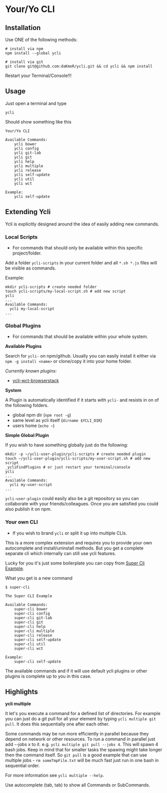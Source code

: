 Your/Yo CLI
=============

Installation
------------

Use ONE of the following methods:
```
# install via npm
npm install --global ycli

# install via git
git clone git@github.com:daKmoR/ycli.git && cd ycli && npm install
```

Restart your Terminal/Console!!!

Usage
-----

Just open a terminal and type

```
ycli
```

Should show something like this
```
Your/Yo CLI

Available Commands:
    ycli bower
    ycli config
    ycli git-lab
    ycli git
    ycli help
    ycli multiple
    ycli release
    ycli self-update
    ycli util
    ycli wct

Example:
    ycli self-update
```

Extending Ycli
--------------

Ycli is explicitly designed around the idea of easily adding new commands.

### Local Scripts

- For commands that should only be available within this specific project/folder.

Add a folder `ycli-scripts` in your current folder and all `*.sh *.js` files will be visible as commands.

Example:

	mkdir ycli-scripts # create needed folder
	touch ycli-scripts/my-local-script.sh # add new script
	ycli
	...
	Available Commands:
	  ycli my-local-script
	...

### Global Plugins

- For commands that should be available within your whole system.

**Available Plugins**

Search for `ycli-` on npm/github. Usually you can easily install it either via
`npm -g install <name>` or clone/copy it into your home folder.

*Currently known plugins:*

- [ycli-wct-browserstack](https://github.com/daKmoR/ycli-wct-browserstack)

**System**

A Plugin is automatically identified if it starts with `ycli-` and resists in on of the following folders.

- global npm dir (`npm root -g`)
- same level as ycli itself (`dirname $YCLI_DIR`)
- users home (`echo ~`)

**Simple Global Plugin**

If you wish to have something globally just do the following:

	mkdir -p ~/ycli-user-plugin/ycli-scripts # create needed plugin
	touch ~/ycli-user-plugin/ycli-scripts/my-user-script.sh # add new script
	_ycliFindPlugins # or just restart your terminal/console
	ycli
	...
	Available Commands:
	  ycli my-user-script
	...

`ycli-user-plugin` could easily also be a git repository so you can collaborate with your friends/colleagues.
Once you are satisfied you could also publish it on npm.

### Your own CLI

- If you wish to brand `ycli` or split it up into multiple CLIs.

This is a more complex extension and requires you to provide your own autocomplete and install/uninstall methods.
But you get a complete separate cli which internally can still use ycli features.

Lucky for you it's just some boilerplate you can copy from [Super Cli Example](https://github.com/daKmoR/super-cli-example).

What you get is a new command
```
$ super-cli

The Super CLI Example

Available Commands:
    super-cli bower
    super-cli config
    super-cli git-lab
    super-cli git
    super-cli help
    super-cli multiple
    super-cli release
    super-cli self-update
    super-cli util
    super-cli wct

Example:
    super-cli self-update
```

The available commands and if it will use default ycli plugins or other plugins is complete up to you in this case.

Highlights
----------

**ycli multiple**

It let's you execute a command for a defined list of directories. For example you can just do a git pull for all your
element by typing `ycli multiple git pull`. It does this sequentially one after each other.

Some commands may be run more efficiently in parallel because they depend on network or other resources. To run a command
in parallel just add --jobs x to it. e.g. `ycli multiple git pull --jobs 4`. This will spawn 4 bash jobs. Keep in mind
that for smaller tasks the spawing might take longer then the command itself. So `git pull` is a good example that can
use multiple jobs - `rm someTmpFile.txt` will be much fast just run in one bash in sequential order.

For more information see `ycli multiple --help`.

Use autocomplete (tab, tab) to show all Commands or SubCommands.
